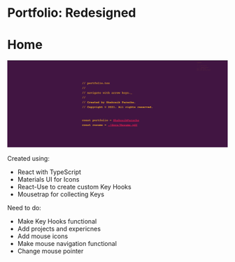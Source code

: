 # Portfolio: Redesigned

# Home
![Home](/sc/sc1.png)


Created using:
- React with TypeScript
- Materials UI for Icons
- React-Use to create custom Key Hooks
- Mousetrap for collecting Keys


Need to do:
- Make Key Hooks functional
- Add projects and expericnes
- Add mouse icons
- Make mouse navigation functional
- Change mouse pointer

